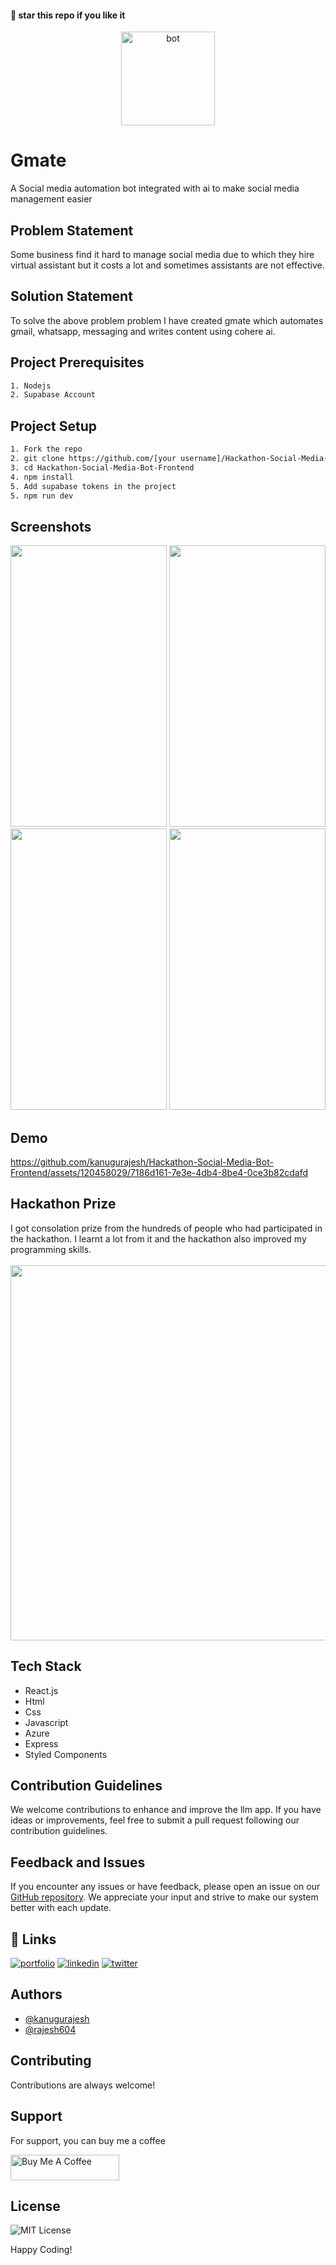 #### 🌟 star this repo if you like it

<div align=center>
  <img src="https://github.com/kanugurajesh/Hackathon-Social-Media-Bot-Frontend/assets/120458029/9855baa7-27a4-47e5-9558-affcd8dca39e" alt="bot" width=150 height=150>
</div>

# Gmate
A Social media automation bot integrated with ai to make social media management easier

## Problem Statement
Some business find it hard to manage social media due to which they hire virtual assistant but it costs a lot and sometimes assistants are not effective.

## Solution Statement
To solve the above problem problem I have created gmate which automates gmail, whatsapp, messaging and writes content using cohere ai.

## Project Prerequisites

```bash
1. Nodejs
2. Supabase Account
```

## Project Setup

```bash
1. Fork the repo
2. git clone https://github.com/[your username]/Hackathon-Social-Media-Bot-Frontend/
3. cd Hackathon-Social-Media-Bot-Frontend
4. npm install
5. Add supabase tokens in the project
5. npm run dev
```

## Screenshots
<div>
  <img src="https://github.com/kanugurajesh/Hackathon-Social-Media-Bot-Frontend/assets/120458029/af93a70f-77f7-4c96-a4a0-733f8c782c60" width=250 height=450>
  <img src="https://github.com/kanugurajesh/Hackathon-Social-Media-Bot-Frontend/assets/120458029/a8bd235f-d0ec-44a6-a111-03b574814d80" width=250 height=450>
  <img src="https://github.com/kanugurajesh/Hackathon-Social-Media-Bot-Frontend/assets/120458029/f6f72698-666e-4a26-b975-c4e1267dea89" width=250 height=450>
  <img src="https://github.com/kanugurajesh/Hackathon-Social-Media-Bot-Frontend/assets/120458029/bc999779-a53b-4c77-9512-e78a457f1163" width=250 height=450>
</div>

## Demo
https://github.com/kanugurajesh/Hackathon-Social-Media-Bot-Frontend/assets/120458029/7186d161-7e3e-4db4-8be4-0ce3b82cdafd

## Hackathon Prize
I got consolation prize from the hundreds of people who had participated in the hackathon. I learnt a lot from it and the hackathon also improved my programming skills.
<br>
<br>
<img src="https://github.com/kanugurajesh/Hackathon-Social-Media-Bot-Frontend/assets/120458029/d385b42c-c03c-4e58-832b-02b49443956c" width=700 height=600>

## Tech Stack

- React.js
- Html
- Css
- Javascript
- Azure
- Express
- Styled Components

## Contribution Guidelines

We welcome contributions to enhance and improve the llm app. If you have ideas or improvements, feel free to submit a pull request following our contribution guidelines.

## Feedback and Issues

If you encounter any issues or have feedback, please open an issue on our [GitHub repository](https://github.com/kanugurajesh/Movie-Recommendation-System/issues). We appreciate your input and strive to make our system better with each update.

## 🔗 Links
[![portfolio](https://img.shields.io/badge/my_portfolio-000?style=for-the-badge&logo=ko-fi&logoColor=white)](https://rajeshportfolio.me/)
[![linkedin](https://img.shields.io/badge/linkedin-0A66C2?style=for-the-badge&logo=linkedin&logoColor=white)](https://www.linkedin.com/in/rajesh-kanugu-aba8a3254/)
[![twitter](https://img.shields.io/badge/twitter-1DA1F2?style=for-the-badge&logo=twitter&logoColor=white)](https://twitter.com/exploringengin1)

## Authors

- [@kanugurajesh](https://www.github.com/kanugurajesh)
- [@rajesh604](https://www.github.com/rajesh604)

## Contributing

Contributions are always welcome!

## Support

For support, you can buy me a coffee

<a href="https://www.buymeacoffee.com/kanugurajen" target="_blank"><img src="https://cdn.buymeacoffee.com/buttons/default-orange.png" alt="Buy Me A Coffee" height="41" width="174"></a>

## License
![MIT License](https://img.shields.io/badge/License-MIT-green.svg)

Happy Coding!

